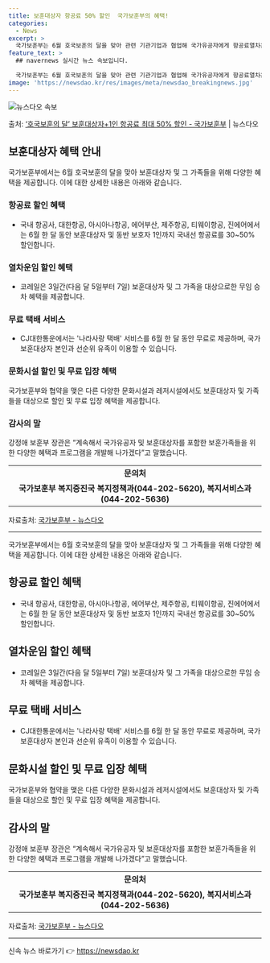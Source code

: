 ```yaml
---
title: 보훈대상자 항공료 50% 할인  국가보훈부의 혜택!
categories:
  - News
excerpt: >
  국가보훈부는 6월 호국보훈의 달을 맞아 관련 기관기업과 협업해 국가유공자에게 항공료열차운임문화시설 할인, 무…
feature_text: >
  ## navernews 실시간 뉴스 속보입니다.

  국가보훈부는 6월 호국보훈의 달을 맞아 관련 기관기업과 협업해 국가유공자에게 항공료열차운임문화시설 할인, 무…
image: 'https://newsdao.kr/res/images/meta/newsdao_breakingnews.jpg'
---
```


![뉴스다오 속보](https://newsdao.kr/res/images/meta/newsdao_breakingnews.jpg)

<p>출처: <a href="https://newsdao.kr/3946" rel="dofollow">‘호국보훈의 달’ 보훈대상자+1인 항공료 최대 50% 할인 - 국가보훈부</a> | 뉴스다오</p>

<h2 data-ke-size="size26">보훈대상자 혜택 안내</h2>

<p data-ke-size="size16">국가보훈부에서는 6월 호국보훈의 달을 맞아 보훈대상자 및 그 가족들을 위해 다양한 혜택을 제공합니다. 이에 대한 상세한 내용은 아래와 같습니다.</p>

<h3>항공료 할인 혜택</h3>
<ul>
  <li>국내 항공사, 대한항공, 아시아나항공, 에어부산, 제주항공, 티웨이항공, 진에어에서는 6월 한 달 동안 보훈대상자 및 동반 보호자 1인까지 국내선 항공료를 30~50% 할인합니다. </li>
</ul>

<h3>열차운임 할인 혜택</h3>
<ul>
  <li>코레일은 3일간(다음 달 5일부터 7일) 보훈대상자 및 그 가족을 대상으로한 무임 승차 혜택을 제공합니다. </li>
</ul>

<h3>무료 택배 서비스</h3>
<ul>
  <li>CJ대한통운에서는 '나라사랑 택배' 서비스를 6월 한 달 동안 무료로 제공하며, 국가보훈대상자 본인과 선순위 유족이 이용할 수 있습니다. </li>
</ul>

<h3>문화시설 할인 및 무료 입장 혜택</h3>
<p data-ke-size="size16">국가보훈부와 협약을 맺은 다른 다양한 문화시설과 레저시설에서도 보훈대상자 및 가족들을 대상으로 할인 및 무료 입장 혜택을 제공합니다.</p>

<h3>감사의 말</h3>
<p data-ke-size="size16">강정애 보훈부 장관은 “계속해서 국가유공자 및 보훈대상자를 포함한 보훈가족들을 위한 다양한 혜택과 프로그램을 개발해 나가겠다”고 말했습니다.</p>

<table>
  <tr>
    <td style="text-align: center; height: 17px;"><b>문의처</b></td>
  </tr>
  <tr>
    <td style="text-align: center; height: 17px;"><b>국가보훈부 복지증진국 복지정책과(044-202-5620), 복지서비스과(044-202-5636)</b></td>
  </tr>
</table>

<p data-ke-size="size16">자료출처: <a href="https://newsdao.kr/3946">국가보훈부 - 뉴스다오</a></p>
<hr>

<p data-ke-size="size16">국가보훈부에서는 6월 호국보훈의 달을 맞아 보훈대상자 및 그 가족들을 위해 다양한 혜택을 제공합니다. 이에 대한 상세한 내용은 아래와 같습니다.</p>
<h2>항공료 할인 혜택</h2>
<ul>
  <li>국내 항공사, 대한항공, 아시아나항공, 에어부산, 제주항공, 티웨이항공, 진에어에서는 6월 한 달 동안 보훈대상자 및 동반 보호자 1인까지 국내선 항공료를 30~50% 할인합니다. </li>
</ul>
<h2>열차운임 할인 혜택</h2>
<ul>
  <li>코레일은 3일간(다음 달 5일부터 7일) 보훈대상자 및 그 가족을 대상으로한 무임 승차 혜택을 제공합니다. </li>
</ul>
<h2>무료 택배 서비스</h2>
<ul>
  <li>CJ대한통운에서는 '나라사랑 택배' 서비스를 6월 한 달 동안 무료로 제공하며, 국가보훈대상자 본인과 선순위 유족이 이용할 수 있습니다. </li>
</ul>
<h2>문화시설 할인 및 무료 입장 혜택</h2>
<p data-ke-size="size16">국가보훈부와 협약을 맺은 다른 다양한 문화시설과 레저시설에서도 보훈대상자 및 가족들을 대상으로 할인 및 무료 입장 혜택을 제공합니다.</p>
<h2>감사의 말</h2>
<p data-ke-size="size16">강정애 보훈부 장관은 “계속해서 국가유공자 및 보훈대상자를 포함한 보훈가족들을 위한 다양한 혜택과 프로그램을 개발해 나가겠다”고 말했습니다.</p>
<table>
    <tr>
        <td style="text-align: center; height: 17px;"><b>문의처</b></td>
    </tr>
    <tr>
        <td style="text-align: center; height: 17px;"><b>국가보훈부 복지증진국 복지정책과(044-202-5620), 복지서비스과(044-202-5636)</b></td>
    </tr>
</table>
<p data-ke-size="size16">자료출처: <a href="https://newsdao.kr/3946">국가보훈부 - 뉴스다오</a></p>
<hr> 

신속 뉴스 바로가기 👉 <a href="https://newsdao.kr" rel="dofollow">https://newsdao.kr</a>


